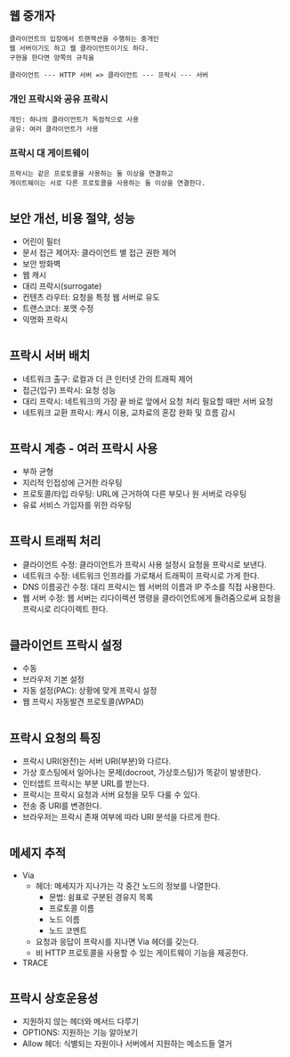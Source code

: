 ## 웹 중개자

    클라이언트의 입장에서 트랜잭션을 수행하는 중개인
    웹 서버이기도 하고 웹 클라이언트이기도 하다.
    구현을 한다면 양쪽의 규칙을

    클라이언트 --- HTTP 서버 => 클라이언트 --- 프락시 --- 서버

### 개인 프락시와 공유 프락시

    개인: 하나의 클라이언트가 독점적으로 사용
    공유: 여러 클라이언트가 사용

### 프락시 대 게이트웨이

    프락시는 같은 프로토콜을 사용하는 둘 이상을 연결하고
    게이트웨이는 서로 다른 프로토콜을 사용하는 둘 이상을 연결한다.

#

## 보안 개선, 비용 절약, 성능

-   어린이 필터
-   문서 접근 제어자: 클라이언트 별 접근 권한 제어
-   보안 방화벽
-   웹 캐시
-   대리 프락시(surrogate)
-   컨텐츠 라우터: 요청을 특정 웹 서버로 유도
-   트랜스코더: 포맷 수정
-   익명화 프락시

#

## 프락시 서버 배치

-   네트워크 출구: 로컬과 더 큰 인터넷 간의 트래픽 제어
-   접근(입구) 프락시: 요청 성능
-   대리 프락시: 네트워크의 가장 끝 바로 앞에서 요청 처리 필요할 때만 서버 요청
-   네트워크 교환 프락시: 캐시 이용, 교차료의 혼잡 완화 및 흐름 감시

#

## 프락시 계층 - 여러 프락시 사용

-   부하 균형
-   지리적 인접성에 근거한 라우팅
-   프로토콜/타입 라우팅: URL에 근거하여 다른 부모나 원 서버로 라우팅
-   유료 서비스 가입자를 위한 라우팅

#

## 프락시 트래픽 처리

-   클라이언트 수정: 클라이언트가 프락시 사용 설정시 요청을 프락시로 보낸다.
-   네트워크 수정: 네트워크 인프라를 가로채서 트래픽이 프락시로 가게 한다.
-   DNS 이름공간 수정: 대리 프락시는 웹 서버의 이름과 IP 주소를 직접 사용한다.
-   웹 서버 수정: 웹 서버는 리다이렉션 명령을 클라이언트에게 돌려줌으로써 요청을 프락시로 리다이렉트 한다.

#

## 클라이언트 프락시 설정

-   수동
-   브라우저 기본 설정
-   자동 설정(PAC): 상황에 맞게 프락시 설정
-   웹 프락시 자동발견 프로토콜(WPAD)

#

## 프락시 요청의 특징

-   프락시 URI(완전)는 서버 URI(부분)와 다르다.
-   가상 호스팅에서 일어나는 문제(docroot, 가상호스팅)가 똑같이 발생한다.
-   인터셉트 프락시는 부분 URL를 받는다.
-   프락시는 프락시 요청과 서버 요청을 모두 다룰 수 있다.
-   전송 중 URI를 변경한다.
-   브라우저는 프락시 존재 여부에 따라 URI 분석을 다르게 한다.

#

## 메세지 추적

-   Via
    -   헤더: 메세지가 지나가는 각 중간 노드의 정보를 나열한다.
        -   문법: 쉼표로 구분된 경유지 목록
        -   프로토콜 이름
        -   노드 이름
        -   노드 코멘트
    -   요청과 응답이 프락시를 지나면 Via 헤더를 갖는다.
    -   비 HTTP 프로토콜을 사용할 수 있는 게이트웨이 기능을 제공한다.
-   TRACE

#

## 프락시 상호운용성

-   지원하지 않는 헤더와 메서드 다루기
-   OPTIONS: 지원하는 기능 알아보기
-   Allow 헤더: 식별되는 자원이나 서버에서 지원하는 메소드들 열거
